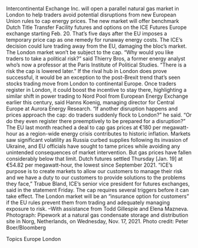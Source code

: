 Intercontinental Exchange Inc. will open a parallel natural gas market in London to help traders avoid potential disruptions from new European Union rules to cap energy prices.
The new market will offer benchmark Dutch Title Transfer Facility futures and options on the ICE Futures Europe exchange starting Feb. 20. That’s five days after the EU imposes a temporary price cap as one remedy for runaway energy costs.
The ICE’s decision could lure trading away from the EU, damaging the bloc’s market. The London market won’t be subject to the cap.
“Why would you like traders to take a political risk?” said Thierry Bros, a former energy analyst who’s now a professor at the Paris Institute of Political Studies. “There is a risk the cap is lowered later.”
If the rival hub in London does prove successful, it would be an exception to the post-Brexit trend that’s seen stocks trading move from London to continental Europe.
Once traders register in London, it could boost the incentive to stay there, highlighting a similar shift in power trading to Nord Pool from European Energy Exchange earlier this century, said Hanns Koenig, managing director for Central Europe at Aurora Energy Research.
“If another disruption happens and prices approach the cap: do traders suddenly flock to London?” he said. “Or do they even register there preemptively to be prepared for a disruption?”
The EU last month reached a deal to cap gas prices at €180 per megawatt-hour as a region-wide energy crisis contributes to historic inflation. Markets saw significant volatility as Russia curbed supplies following its invasion of Ukraine, and EU officials have sought to tame prices while avoiding any unintended consequences of market intervention.
But gas prices have fallen considerably below that limit. Dutch futures settled Thursday [Jan. 19] at €54.82 per megawatt-hour, the lowest since September 2021.
“ICE’s purpose is to create markets to allow our customers to manage their risk and we have a duty to our customers to provide solutions to the problems they face,” Trabue Bland, ICE’s senior vice president for futures exchanges, said in the statement Friday.
The cap requires several triggers before it can take effect. The London market will be an “insurance option for customers” if the EU rules prevent them from trading and adequately managing exposure to risk.
–With assistance from Todd Gillespie and Elena Mazneva.
Photograph: Pipework at a natural gas condensate storage and distribution site in Norg, Netherlands, on Wednesday, Nov. 17, 2021. Photo credit: Peter Boer/Bloomberg

Topics
Europe
London
